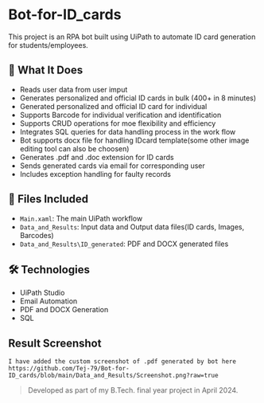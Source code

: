 # Bot-for-ID_cards

This project is an RPA bot built using UiPath to automate ID card generation for students/employees.

## 🔧 What It Does
- Reads user data from user imput
- Generates personalized and official ID cards in bulk (400+ in 8 minutes)
- Generated personalized and official ID card for individual 
- Supports Barcode for individual verification and identification
- Supports CRUD operations for moe flexibility and efficiency
- Integrates SQL queries for data handling process in the work flow
- Bot supports docx file for handling IDcard template(some other image editing tool can also be choosen)
- Generates .pdf and .doc extension for ID cards
- Sends generated cards via email for corresponding user
- Includes exception handling for faulty records 

## 📁 Files Included
- `Main.xaml`: The main UiPath workflow
- `Data_and_Results`: Input data and Output data files(ID cards, Images, Barcodes)
- `Data_and_Results\ID_generated`: PDF and DOCX generated files

## 🛠️ Technologies
- UiPath Studio
- Email Automation
- PDF and DOCX Generation
- SQL


## Result Screenshot
    I have added the custom screenshot of .pdf generated by bot here https://github.com/Tej-79/Bot-for-ID_cards/blob/main/Data_and_Results/Screenshot.png?raw=true

> Developed as part of my B.Tech. final year project in April 2024.

